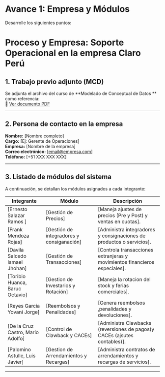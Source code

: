 # Avance 1: Empresa y Módulos
Desarrolle los siguientes puntos:

# Proceso y Empresa: Soporte Operacional en la empresa Claro Perú

## 1. Trabajo previo adjunto (MCD)
Se adjunta el archivo del curso de **Modelado de Conceptual de Datos ** como referencia:  
📄  [Ver documento PDF](./MCD-24-2-Area-de-Operaciones.pdf)

---

## 2. Persona de contacto en la empresa
**Nombre:** [Nombre completo]  
**Cargo:** [Ej: Gerente de Operaciones]  
**Empresa:** [Nombre de la empresa]  
**Correo electrónico:** [email@empresa.com]  
**Teléfono:** [+51 XXX XXX XXX]  

---

## 3. Listado de módulos del sistema
A continuación, se detallan los módulos asignados a cada integrante:  

| Integrante       | Módulo                | Descripción                                                                 |
|------------------|-----------------------|-----------------------------------------------------------------------------|
| [Ernesto Salazar Ramos ]       | [Gestión de Precios] | [Maneja ajustes de precios (Pre y Post) y ventas en cuotas].   |
| [Frank Mendoza Rojas]       | [Gestión de integradores y consiganación]        | [Administra integradores y consignaciones de productos o servicios].        |
| [Davila Salcedo Ismael Jhohan]       | [Gestión de Transacciones]       | [Controla transacciones extranjeras y movimientos financieros especiales].                     |
| [Toribio Huanca, Baruc Octavio]       | [Gestion de Investarios y Rotación]        | [Maneja la rotacion del stock y ferias comerciales].                       |
| [Reyes Garcia Yovani Jorge]       | [Reembolsos y Penalidades]          | [Genera reembolsos ,penalidades y devoluciones].                                |
| [De la Cruz Castro, Mario Adolfo]       | [Control de Clawback y CACEs]         | [Administra Clawbacks (reversiones de pagos)y CACEs (ajsutes contables)].                                  |
| [Palomino Astulle, Luis Javier]       | [Gestion de Arrendamientos y Recargas]               | [Administra contratos de arrendamientos y recargas de servicios].                                 |

---

